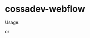 # cossadev-webflow

Usage:
<script defer src="https://ajax.googleapis.com/ajax/libs/jquery/3.5.1/jquery.min.js"></script>
<script defer src="https://stasyasin.github.io/cossadev-webflow/scripts/cossadev-ext-script-animate-header.js"></script>
<script defer src="https://stasyasin.github.io/cossadev-webflow/scripts/cossadev-ext-script-draw-lines.js"></script>

<link rel="preconnect" crossorigin="anonymous" href="https://stasyasin.github.io/cossadev-webflow/styles/cossadev-ext-styles.css">

or
<script defer src="https://raw.githubusercontent.com/stasyasin/cossadev-webflow/main/scripts/cossadev-ext-script-animate-header.js"></script>
<script defer src="https://raw.githubusercontent.com/stasyasin/cossadev-webflow/main/scripts/cossadev-ext-script-draw-lines.js"></script>

<link rel="preconnect" crossorigin="anonymous" href="https://raw.githubusercontent.com/stasyasin/cossadev-webflow/main/styles/cossadev-ext-styles.css">
